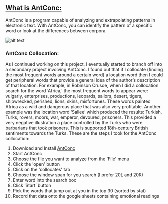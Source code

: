 ## [What is AntConc:](http://www.laurenceanthony.net/software/antconc/)

AntConc is a program capable of analyzing and extrapolating patterns in electronic text. With AntConc, you can identify the pattern of a specific word or look at the differences between corpora.

![alt text](https://github.com/IC97/Defoe-Map/blob/master/images/antconc.png "AntConc")

### AntConc Collocation: 

As I continued working on this project, I eventually started to branch off into a secondary project involving AntConc. I found out that if I collocate (finding the most frequent words around a certain word) a location word then I could get peripheral words that provide a general idea of the author’s description of that location. For example, in Robinson Crusoe, when I did a collocation search for the word  ‘Africa,’ the most frequent words to appear were: vulgarly, enterprises, productions, leopards, sailors, desert, tigers, shipwrecked, perished, lions, skins, misfortunes. These words painted Africa as a wild and dangerous place that was also very profitable. Another example was the location word ‘Sallee’ which produced the results: Turkish, Turks, rovers, moors, war, emperor, devoured, prisoners. This provided a very negative illustration a place controlled by the Turks who were barbarians that took prisoners. This is supported 18th-century British sentiments towards the Turks. These are the steps I took for the AntConc collocation: 

1. Download and Install [AntConc](http://www.laurenceanthony.net/software/antconc/)
2. Start AntConc
3. Choose the file you want to analyze from the 'File' menu 
4. Click the 'open' button
5. Click on the 'collocates' tab
6. Choose the window span for you search (I prefer 20L and 20R)
7. Enter word into the search box
8. Click ‘Start’ button
9. Pick the words that jump out at you in the top 30 (sorted by stat)
10. Record that data onto the google sheets containing emotional readings
